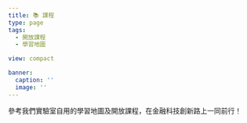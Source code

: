 ```yaml
---
title: 📚 課程
type: page
tags:
  - 開放課程
  - 學習地圖

view: compact

banner:
  caption: ''
  image: ''
---
```


參考我們實驗室自用的學習地圖及開放課程，在金融科技創新路上一同前行！
